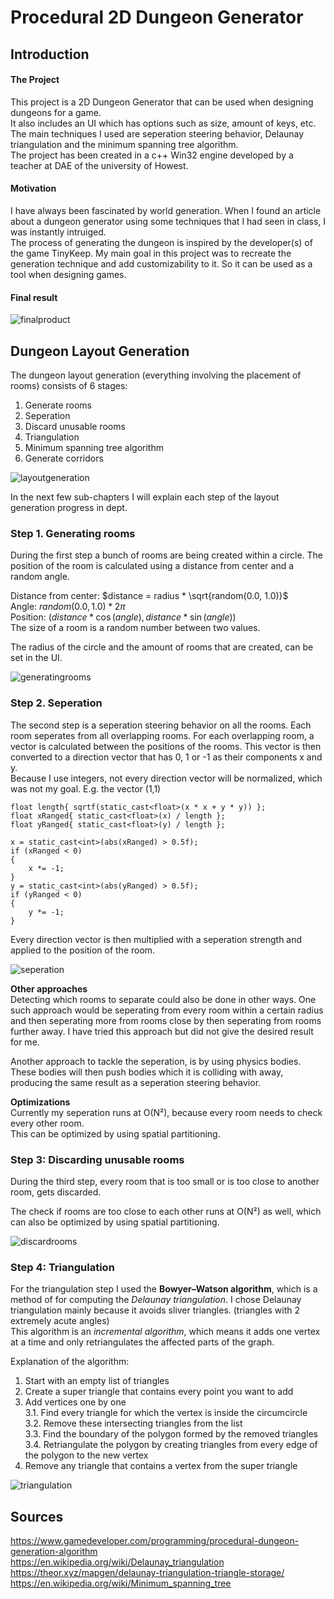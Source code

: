 
# Procedural 2D Dungeon Generator
## Introduction
#### The Project
This project is a 2D Dungeon Generator that can be used when designing dungeons for a game.  
It also includes an UI which has options such as size, amount of keys, etc.  
The main techniques I used are seperation steering behavior, Delaunay triangulation and the minimum spanning tree algorithm.  
The project has been created in a c++ Win32 engine developed by a teacher at DAE of the university of Howest.

#### Motivation
I have always been fascinated by world generation. When I found an article about a dungeon generator using some techniques that I had seen in class, I was instantly intruiged.  
The process of generating the dungeon is inspired by the developer(s) of the game TinyKeep. My main goal in this project was to recreate the generation technique and add customizability to it. So it can be used as a tool when designing games.

#### Final result
![finalproduct](https://user-images.githubusercontent.com/35343159/211341835-f69ea012-e02a-41da-95ec-3774dd154981.gif)


## Dungeon Layout Generation
The dungeon layout generation (everything involving the placement of rooms) consists of 6 stages:
 1. Generate rooms
 2. Seperation
 3. Discard unusable rooms
 4. Triangulation
 5. Minimum spanning tree algorithm
 6. Generate corridors

![layoutgeneration](https://user-images.githubusercontent.com/35343159/211344324-ebe0604a-ff84-4253-84a1-621c1ba3b81f.gif)

In the next few sub-chapters I will explain each step of the layout generation progress in dept.

### Step 1. Generating rooms
During the first step a bunch of rooms are being created within a circle. The position of the room is calculated using a distance from center and a random angle.

Distance from center: $distance = radius * \sqrt{random(0.0, 1.0)}$  
Angle: $random(0.0, 1.0) * 2\pi$  
Position: $(distance * \cos{(angle)}, distance * \sin{(angle)})$  
The size of a room is a random number between two values.  

The radius of the circle and the amount of rooms that are created, can be set in the UI.

![generatingrooms](https://user-images.githubusercontent.com/35343159/211347234-240896bd-e8bd-4ac6-8119-1c93cae70ea7.gif)

### Step 2. Seperation
The second step is a seperation steering behavior on all the rooms. Each room seperates from all overlapping rooms.
For each overlapping room, a vector is calculated between the positions of the rooms. This vector is then converted to a direction vector that has 0, 1 or -1 as their components x and y.  
Because I use integers, not every direction vector will be normalized, which was not my goal. E.g. the vector (1,1)

    float length{ sqrtf(static_cast<float>(x * x + y * y)) };
	float xRanged{ static_cast<float>(x) / length };
	float yRanged{ static_cast<float>(y) / length };

	x = static_cast<int>(abs(xRanged) > 0.5f);
	if (xRanged < 0)
	{
		x *= -1;
	}
	y = static_cast<int>(abs(yRanged) > 0.5f);
	if (yRanged < 0)
	{
		y *= -1;
	}

Every direction vector is then multiplied with a seperation strength and applied to the position of the room.

![seperation](https://user-images.githubusercontent.com/35343159/211347278-b68dee9a-3ce3-47fb-9a8d-e24d54c803e5.gif)

**Other approaches**  
Detecting which rooms to separate could also be done in other ways. One such approach would be seperating from every room within a certain radius and then seperating more from rooms close by then seperating from rooms further away. I have tried this approach but did not give the desired result for me.

Another approach to tackle the seperation, is by using physics bodies. These bodies will then push bodies which it is colliding with away, producing the same result as a seperation steering behavior.

**Optimizations**  
Currently my seperation runs at O(N²), because every room needs to check every other room.  
This can be optimized by using spatial partitioning.

### Step 3: Discarding unusable rooms
During the third step, every room that is too small or is too close to another room, gets discarded.

The check if rooms are too close to each other runs at O(N²) as well, which can also be optimized by using spatial partitioning.

![discardrooms](https://user-images.githubusercontent.com/35343159/211347310-7afd87ca-bafb-40fd-a444-2db81a4f8386.gif)

### Step 4: Triangulation
For the triangulation step I used the **Bowyer–Watson algorithm**, which is a method of for computing the *Delaunay triangulation*. I chose Delaunay triangulation mainly because it avoids sliver triangles. (triangles with 2 extremely acute angles)  
This algorithm is an *incremental algorithm*, which means it adds one vertex at a time and only retriangulates the affected parts of the graph.

Explanation of the algorithm:

 1. Start with an empty list of triangles  
 2. Create a super triangle that contains every point you want to add  
 3. Add vertices one by one  
	 3.1. Find every triangle for which the vertex is inside the circumcircle  
	 3.2. Remove these intersecting triangles from the list  
	 3.3. Find the boundary of the polygon formed by the removed triangles  
	 3.4. Retriangulate the polygon by creating triangles from every edge of the polygon to the new vertex  
4. Remove any triangle that contains a vertex from the super triangle  

![triangulation](https://user-images.githubusercontent.com/35343159/211347329-0b19e6fc-0e27-45dc-8cc8-f7637f83033b.gif)

## Sources
https://www.gamedeveloper.com/programming/procedural-dungeon-generation-algorithm  
https://en.wikipedia.org/wiki/Delaunay_triangulation  
https://theor.xyz/mapgen/delaunay-triangulation-triangle-storage/  
https://en.wikipedia.org/wiki/Minimum_spanning_tree  
